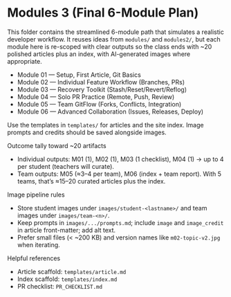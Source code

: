 # Modules 3 (Final 6-Module Plan)

This folder contains the streamlined 6-module path that simulates a realistic developer workflow. It reuses ideas from `modules/` and `modules2/`, but each module here is re-scoped with clear outputs so the class ends with ~20 polished articles plus an index, with AI-generated images where appropriate.

- Module 01 — Setup, First Article, Git Basics
- Module 02 — Individual Feature Workflow (Branches, PRs)
- Module 03 — Recovery Toolkit (Stash/Reset/Revert/Reflog)
- Module 04 — Solo PR Practice (Remote, Push, Review)
- Module 05 — Team GitFlow (Forks, Conflicts, Integration)
- Module 06 — Advanced Collaboration (Issues, Releases, Deploy)

Use the templates in `templates/` for articles and the site index. Image prompts and credits should be saved alongside images.

Outcome tally toward ~20 artifacts
- Individual outputs: M01 (1), M02 (1), M03 (1 checklist), M04 (1) → up to 4 per student (teachers will curate).
- Team outputs: M05 (≈3–4 per team), M06 (index + team report). With 5 teams, that’s ≈15–20 curated articles plus the index.

Image pipeline rules
- Store student images under `images/student-<lastname>/` and team images under `images/team-<n>/`.
- Keep prompts in `images/.../prompts.md`; include `image` and `image_credit` in article front-matter; add alt text.
- Prefer small files (< ~200 KB) and version names like `m02-topic-v2.jpg` when iterating.

Helpful references
- Article scaffold: `templates/article.md`
- Index scaffold: `templates/index.md`
- PR checklist: `PR_CHECKLIST.md`
